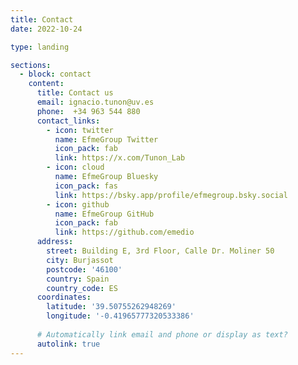```yaml
---
title: Contact
date: 2022-10-24

type: landing

sections:
  - block: contact
    content:
      title: Contact us
      email: ignacio.tunon@uv.es
      phone:  +34 963 544 880
      contact_links:
        - icon: twitter
          name: EfmeGroup Twitter
          icon_pack: fab
          link: https://x.com/Tunon_Lab
        - icon: cloud
          name: EfmeGroup Bluesky
          icon_pack: fas
          link: https://bsky.app/profile/efmegroup.bsky.social
        - icon: github
          name: EfmeGroup GitHub
          icon_pack: fab
          link: https://github.com/emedio
      address:
        street: Building E, 3rd Floor, Calle Dr. Moliner 50
        city: Burjassot
        postcode: '46100'
        country: Spain
        country_code: ES
      coordinates:
        latitude: '39.50755262948269'
        longitude: '-0.41965777320533386'
    
      # Automatically link email and phone or display as text?
      autolink: true
---
```

